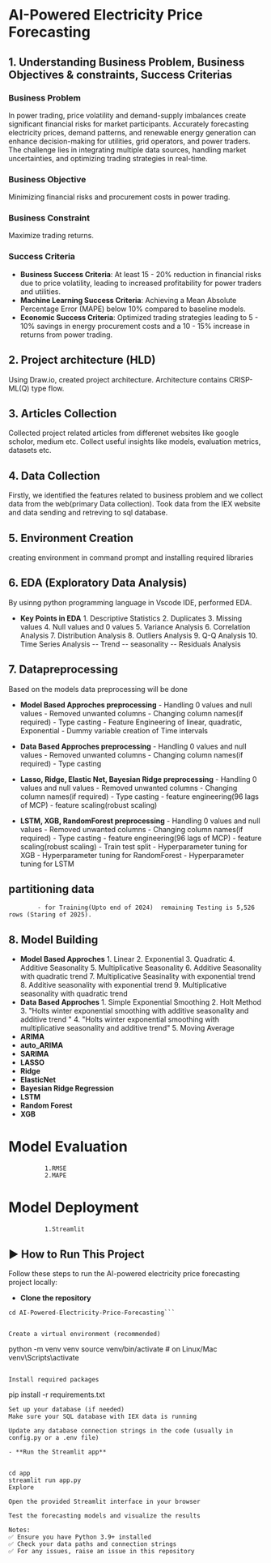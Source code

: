 # AI-Powered Electricity Price Forecasting

## 1. Understanding Business Problem, Business Objectives & constraints, Success Criterias
### Business Problem
In power trading, price volatility and demand-supply imbalances create significant financial risks for market participants. Accurately forecasting electricity prices, demand patterns, and renewable energy generation can enhance decision-making for utilities, grid operators, and power traders. The challenge lies in integrating multiple data sources, handling market uncertainties, and optimizing trading strategies in real-time.
### Business Objective
Minimizing financial risks and procurement costs in power trading.

### Business Constraint
Maximize trading returns.

### Success Criteria
- **Business Success Criteria**: At least 15 - 20% reduction in financial risks due to price volatility, leading to increased profitability for power traders and utilities.
- **Machine Learning Success Criteria**: Achieving a Mean Absolute Percentage Error (MAPE) below 10% compared to baseline models.
- **Economic Success Criteria**: Optimized trading strategies leading to 5 - 10% savings in energy procurement costs and a 10 - 15% increase in returns from power trading.

## 2. Project architecture (HLD)
Using Draw.io, created project architecture. Architecture contains CRISP-ML(Q) type flow.

## 3. Articles Collection
Collected project related articles from differenet websites like google scholor, medium etc. Collect useful insights like models, evaluation metrics, datasets etc.

## 4. Data Collection 
Firstly, we identified the features related to business problem and we collect data from the web(primary Data collection). Took data from the IEX website and data sending and retreving to sql database.

## 5. Environment Creation
creating environment in command prompt and installing required libraries

## 6. EDA (Exploratory Data Analysis)
By usinng python programming language in Vscode IDE, performed EDA.              
- **Key Points in EDA**
              1. Descriptive Statistics
              2. Duplicates
              3. Missing values
              4. Null values and 0 values
              5. Variance Analysis
              6. Correlation Analysis
              7. Distribution Analysis
              8. Outliers Analysis
              9. Q-Q Analysis
              10. Time Series Analysis
                     -- Trend 
                     -- seasonality
                     -- Residuals Analysis
                    
## 7. Datapreprocessing
Based on the models data preprocessing will be done
- **Model Based Approches preprocessing**
            - Handling 0 values and null values
            - Removed unwanted columns
            - Changing column names(if required)
            - Type casting
            - Feature Engineering of linear, quadratic, Exponential 
            - Dummy variable creation of Time intervals
- **Data Based Approches preprocessing**
            - Handling 0 values and null values
            - Removed unwanted columns
            - Changing column names(if required)
            - Type casting

- **Lasso, Ridge, Elastic Net, Bayesian Ridge preprocessing**
            - Handling 0 values and null values
            - Removed unwanted columns
            - Changing column names(if required)
            - Type casting
            - feature engineering(96 lags of MCP)
            - feature scaling(robust scaling)
            

- **LSTM, XGB, RandomForest preprocessing**
            - Handling 0 values and null values
            - Removed unwanted columns
            - Changing column names(if required)
            - Type casting
            - feature engineering(96 lags of MCP)
            - feature scaling(robust scaling)
            - Train test split
            - Hyperparameter tuning for XGB
            - Hyperparameter tuning for RandomForest
            - Hyperparameter tuning for LSTM

## partitioning data
            - for Training(Upto end of 2024)  remaining Testing is 5,526 rows (Staring of 2025).

## 8. Model Building
- **Model Based Approches**
              1. Linear
              2. Exponential
              3. Quadratic
              4. Additive Seasonality
              5. Multiplicative Seasonality
              6. Additive Seasonality with quadratic trend
              7. Multiplicative Seasinality with exponential trend
              8. Additive seasonality with exponential trend 
              9. Multiplicative seasonality with quadratic trend
- **Data Based Approches**
              1. Simple Exponential Smoothing
              2. Holt Method
              3. "Holts winter exponential smoothing with
               additive seasonality and additive trend "
              4. "Holts winter exponential smoothing 
              with multiplicative seasonality and additive trend"
              5. Moving Average
- **ARIMA**
- **auto_ARIMA**
- **SARIMA**
- **LASSO**
- **Ridge**
- **ElasticNet**
- **Bayesian Ridge Regression**
- **LSTM**
- **Random Forest**
- **XGB**

# Model Evaluation 
              1.RMSE
              2.MAPE
       
# Model Deployment
              
              1.Streamlit



## ▶️ How to Run This Project
Follow these steps to run the AI-powered electricity price forecasting project locally:

- **Clone the repository**

```git clone https://github.com/dayavallepu/AI-Powered-Electricity-Price-Forecasting.git
cd AI-Powered-Electricity-Price-Forecasting```


Create a virtual environment (recommended)
```
python -m venv venv
source venv/bin/activate  # on Linux/Mac
venv\Scripts\activate
```     # on Windows

Install required packages
```
pip install -r requirements.txt
```
Set up your database (if needed)
Make sure your SQL database with IEX data is running

Update any database connection strings in the code (usually in config.py or a .env file)

- **Run the Streamlit app**


cd app
streamlit run app.py
Explore

Open the provided Streamlit interface in your browser

Test the forecasting models and visualize the results

Notes:
✅ Ensure you have Python 3.9+ installed
✅ Check your data paths and connection strings
✅ For any issues, raise an issue in this repository








